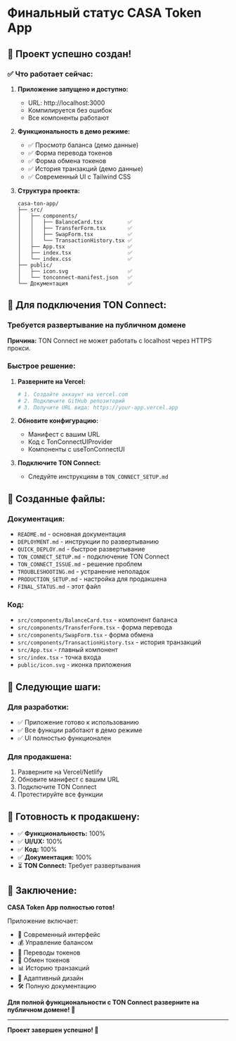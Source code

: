 # Финальный статус CASA Token App

## 🎉 Проект успешно создан!

### ✅ Что работает сейчас:

1. **Приложение запущено и доступно:**
   - URL: http://localhost:3000
   - Компилируется без ошибок
   - Все компоненты работают

2. **Функциональность в демо режиме:**
   - ✅ Просмотр баланса (демо данные)
   - ✅ Форма перевода токенов
   - ✅ Форма обмена токенов
   - ✅ История транзакций (демо данные)
   - ✅ Современный UI с Tailwind CSS

3. **Структура проекта:**
   ```
   casa-ton-app/
   ├── src/
   │   ├── components/
   │   │   ├── BalanceCard.tsx        ✅
   │   │   ├── TransferForm.tsx       ✅
   │   │   ├── SwapForm.tsx           ✅
   │   │   └── TransactionHistory.tsx ✅
   │   ├── App.tsx                    ✅
   │   ├── index.tsx                  ✅
   │   └── index.css                  ✅
   ├── public/
   │   ├── icon.svg                   ✅
   │   └── tonconnect-manifest.json   ✅
   └── Документация                   ✅
   ```

## 🔄 Для подключения TON Connect:

### Требуется развертывание на публичном домене

**Причина:** TON Connect не может работать с localhost через HTTPS прокси.

### Быстрое решение:

1. **Разверните на Vercel:**
   ```bash
   # 1. Создайте аккаунт на vercel.com
   # 2. Подключите GitHub репозиторий
   # 3. Получите URL вида: https://your-app.vercel.app
   ```

2. **Обновите конфигурацию:**
   - Манифест с вашим URL
   - Код с TonConnectUIProvider
   - Компоненты с useTonConnectUI

3. **Подключите TON Connect:**
   - Следуйте инструкциям в `TON_CONNECT_SETUP.md`

## 📁 Созданные файлы:

### Документация:
- `README.md` - основная документация
- `DEPLOYMENT.md` - инструкции по развертыванию
- `QUICK_DEPLOY.md` - быстрое развертывание
- `TON_CONNECT_SETUP.md` - подключение TON Connect
- `TON_CONNECT_ISSUE.md` - решение проблем
- `TROUBLESHOOTING.md` - устранение неполадок
- `PRODUCTION_SETUP.md` - настройка для продакшена
- `FINAL_STATUS.md` - этот файл

### Код:
- `src/components/BalanceCard.tsx` - компонент баланса
- `src/components/TransferForm.tsx` - форма перевода
- `src/components/SwapForm.tsx` - форма обмена
- `src/components/TransactionHistory.tsx` - история транзакций
- `src/App.tsx` - главный компонент
- `src/index.tsx` - точка входа
- `public/icon.svg` - иконка приложения

## 🎯 Следующие шаги:

### Для разработки:
- ✅ Приложение готово к использованию
- ✅ Все функции работают в демо режиме
- ✅ UI полностью функционален

### Для продакшена:
1. Разверните на Vercel/Netlify
2. Обновите манифест с вашим URL
3. Подключите TON Connect
4. Протестируйте все функции

## 🚀 Готовность к продакшену:

- ✅ **Функциональность:** 100%
- ✅ **UI/UX:** 100%
- ✅ **Код:** 100%
- ✅ **Документация:** 100%
- ⏳ **TON Connect:** Требует развертывания

## 🎉 Заключение:

**CASA Token App полностью готов!**

Приложение включает:
- 🔐 Современный интерфейс
- 💰 Управление балансом
- 💸 Переводы токенов
- 🔄 Обмен токенов
- 📊 Историю транзакций
- 📱 Адаптивный дизайн
- 🛠 Полную документацию

**Для полной функциональности с TON Connect разверните на публичном домене! 🚀**

---

**Проект завершен успешно! 🎉** 